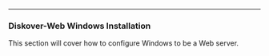 ___
### Diskover-Web Windows Installation

This section will cover how to configure Windows to be a Web server.
